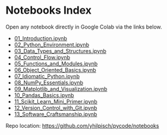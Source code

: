 # Notebooks Index

Open any notebook directly in Google Colab via the links below.

- [01_Introduction.ipynb](https://colab.research.google.com/github/yhilpisch/pycode/blob/main/notebooks/01_Introduction.ipynb)
- [02_Python_Environment.ipynb](https://colab.research.google.com/github/yhilpisch/pycode/blob/main/notebooks/02_Python_Environment.ipynb)
- [03_Data_Types_and_Structures.ipynb](https://colab.research.google.com/github/yhilpisch/pycode/blob/main/notebooks/03_Data_Types_and_Structures.ipynb)
- [04_Control_Flow.ipynb](https://colab.research.google.com/github/yhilpisch/pycode/blob/main/notebooks/04_Control_Flow.ipynb)
- [05_Functions_and_Modules.ipynb](https://colab.research.google.com/github/yhilpisch/pycode/blob/main/notebooks/05_Functions_and_Modules.ipynb)
- [06_Object_Oriented_Basics.ipynb](https://colab.research.google.com/github/yhilpisch/pycode/blob/main/notebooks/06_Object_Oriented_Basics.ipynb)
- [07_Idiomatic_Python.ipynb](https://colab.research.google.com/github/yhilpisch/pycode/blob/main/notebooks/07_Idiomatic_Python.ipynb)
- [08_NumPy_Essentials.ipynb](https://colab.research.google.com/github/yhilpisch/pycode/blob/main/notebooks/08_NumPy_Essentials.ipynb)
- [09_Matplotlib_and_Visualization.ipynb](https://colab.research.google.com/github/yhilpisch/pycode/blob/main/notebooks/09_Matplotlib_and_Visualization.ipynb)
- [10_Pandas_Basics.ipynb](https://colab.research.google.com/github/yhilpisch/pycode/blob/main/notebooks/10_Pandas_Basics.ipynb)
- [11_Scikit_Learn_Mini_Primer.ipynb](https://colab.research.google.com/github/yhilpisch/pycode/blob/main/notebooks/11_Scikit_Learn_Mini_Primer.ipynb)
- [12_Version_Control_with_Git.ipynb](https://colab.research.google.com/github/yhilpisch/pycode/blob/main/notebooks/12_Version_Control_with_Git.ipynb)
- [13_Software_Craftsmanship.ipynb](https://colab.research.google.com/github/yhilpisch/pycode/blob/main/notebooks/13_Software_Craftsmanship.ipynb)

Repo location: https://github.com/yhilpisch/pycode/notebooks

